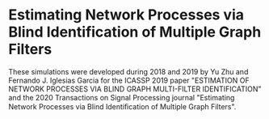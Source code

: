 # Estimating Network Processes via Blind Identification of Multiple Graph Filters

These simulations were developed during 2018 and 2019 by Yu Zhu and Fernando J. Iglesias Garcia for the ICASSP 2019 paper "ESTIMATION OF NETWORK PROCESSES VIA BLIND GRAPH MULTI-FILTER IDENTIFICATION" and the 2020 Transactions on Signal Processing journal "Estimating Network Processes via Blind Identiﬁcation of Multiple Graph Filters".
